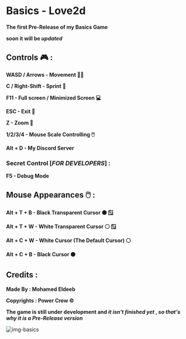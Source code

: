 # Basics - Love2d

**The first Pre-Release of my Basics Game**

**soon it will be *updated***

## Controls :video_game: :

**WASD / Arrows - Movement :walking_man:**

**C / Right-Shift - Sprint :runner:** 

**F11 - Full screen / Minimized Screen :computer:**

**ESC - Exit :door:**

**Z - Zoom :mag_right:**

**1/2/3/4 - Mouse Scale Controlling :computer_mouse:**

**Alt + D - My Discord Server**


### **Secret Control [*FOR DEVELOPERS*] :**


**F5 - Debug Mode**



## Mouse Appearances :computer_mouse: :

**Alt + T + B - Black Transparent Cursor :black_circle: :window:** 

**Alt + T + W - White Transparent Cursor :white_circle: :window:**

**Alt + C + W - White Cursor (The Default Cursor) :white_circle:** 

**Alt + C + B - Black Cursor :black_circle:** 


## Credits :

**Made By : Mohamed Eldeeb**

**Copyrights : Power Crew ©**




 
 **The game is still under development and *it isn't finished yet* , *so that's why it is a Pre-Release version***
 
 


![img-basics](https://github.com/user-attachments/assets/b5c95f95-59a6-4e6c-9bb7-63c4f83bb892)
